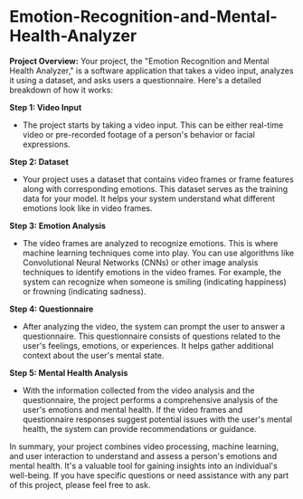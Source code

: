 # Emotion-Recognition-and-Mental-Health-Analyzer

**Project Overview:**
Your project, the "Emotion Recognition and Mental Health Analyzer," is a software application that takes a video input, analyzes it using a dataset, and asks users a questionnaire. Here's a detailed breakdown of how it works:

**Step 1: Video Input**
- The project starts by taking a video input. This can be either real-time video or pre-recorded footage of a person's behavior or facial expressions.

**Step 2: Dataset**
- Your project uses a dataset that contains video frames or frame features along with corresponding emotions. This dataset serves as the training data for your model. It helps your system understand what different emotions look like in video frames.

**Step 3: Emotion Analysis**
- The video frames are analyzed to recognize emotions. This is where machine learning techniques come into play. You can use algorithms like Convolutional Neural Networks (CNNs) or other image analysis techniques to identify emotions in the video frames. For example, the system can recognize when someone is smiling (indicating happiness) or frowning (indicating sadness).

**Step 4: Questionnaire**
- After analyzing the video, the system can prompt the user to answer a questionnaire. This questionnaire consists of questions related to the user's feelings, emotions, or experiences. It helps gather additional context about the user's mental state.

**Step 5: Mental Health Analysis**
- With the information collected from the video analysis and the questionnaire, the project performs a comprehensive analysis of the user's emotions and mental health. If the video frames and questionnaire responses suggest potential issues with the user's mental health, the system can provide recommendations or guidance.

In summary, your project combines video processing, machine learning, and user interaction to understand and assess a person's emotions and mental health. It's a valuable tool for gaining insights into an individual's well-being. If you have specific questions or need assistance with any part of this project, please feel free to ask.
